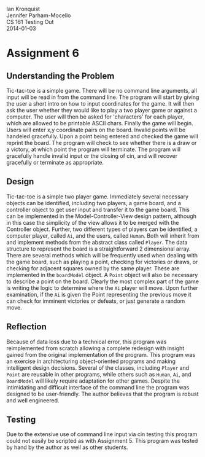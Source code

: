 Ian Kronquist  
Jennifer Parham-Mocello  
CS 161 Testing Out  
2014-01-03  

Assignment 6
============

Understanding the Problem
-------------------------
Tic-tac-toe is a simple game. There will be no command line arguments, all input will be read in from the command line.
 The program will start by giving the user a short intro on how to input coordinates for the game. It will then ask the user whether they would like to play a two player game or against a computer.
The user will then be asked for 'characters' for each player, which are allowed to be printable ASCII chars.
Finally the game will begin. Users will enter x,y coordinate pairs on the board. Invalid points will be handeled gracefully.
Upon a point being entered and checked the game will reprint the board.
The program will check to see whether there is a draw or a victory, at which point the program will terminate.
The program will gracefully handle invalid input or the closing of cin, and will recover gracefully or terminate as appropriate.

Design
------
Tic-tac-toe is a simple two player game. Immediately several necessary objects can be identified, including two players, a game board, and a controller object to get user input and transfer it to the game board. This can be implemented in the Model-Controller-View design pattern, although in this case the simplicity of the view allows it to be merged with the Controller object.
Further, two different types of players can be identified, a computer player, called `Ai`, and the users, called `Human`. Both will inherit from and implement methods from the abstract class called `Player`.
The data structure to represent the board is a straightforward 2 dimensional array. There are several methods which will be frequently used when dealing with the game board, such as playing a point, checking for victories or draws, or checking for adjacent squares owned by the same player. These are implemented in the `boardModel` object.
A `Point` object will also be necessary to describe a point on the board.
Clearly the most complex part of the game is writing the logic to determine where the `Ai` player will move. Upon further examination, if the `Ai` is given the Point representing the previous move it can check for imminent victories or defeats, or just generate a random move.


Reflection
----------
Because of data loss due to a technical error, this program was reimplemented from scratch allowing a complete redesign with insight gained from the original implementation of the program.
This program was an exercise in architecturing object-oriented programs and making intelligent design decisions.
Several of the classes, including `Player` and `Point` are reusable in other programs, while others such as `Human`, `Ai`, and `BoardModel` will likely require adaptation for other games. 
Despite the intimidating and difficult interface of the command line the program was designed to be user-friendly.
The author believes that the program is robust and well engineered. 

Testing
-------
Due to the extensive use of command line input via cin testing this program could  not easily be scripted as with Assignment 5. This program was tested by hand by the author as well as other students.

